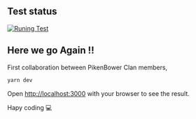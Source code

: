 ## Test status

[![Runing Test](https://github.com/Djinzo/portforyou/actions/workflows/github-ci.yml/badge.svg)](https://github.com/Djinzo/portforyou/actions/workflows/github-ci.yml)

## Here we go Again !! 

First collaboration between PikenBower Clan members,  


```bash
yarn dev 
```

Open [http://localhost:3000](http://localhost:3000) with your browser to see the result.

Hapy coding 💻 
